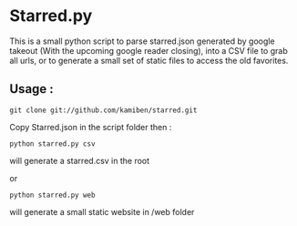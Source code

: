 Starred.py
==========

This is a small python script to parse starred.json generated by google takeout (With the upcoming google reader closing), into a CSV file to grab all urls, or to generate a small set of static files to access the old favorites.

Usage :
-------
```
git clone git://github.com/kamiben/starred.git
```
Copy Starred.json in the script folder then :

```
python starred.py csv
```
will generate a starred.csv in the root

or
```
python starred.py web
```
will generate a small static website in /web folder